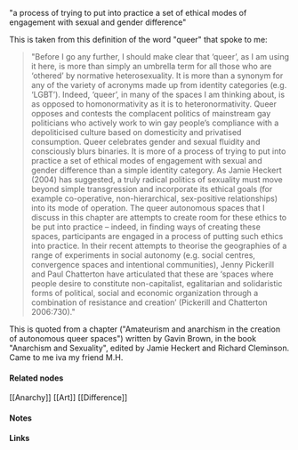 ---
---

"a process of trying to put into practice a set of ethical modes of engagement with sexual and gender difference"

This is taken from this definition of the word "queer" that spoke to me: 

>"Before I go any further, I should make clear that ‘queer’, as I am using it here, is more than simply an umbrella term for all those who are ‘othered’ by normative heterosexuality. It is more than a synonym for any of the variety of acronyms made up from identity categories (e.g. ‘LGBT’). Indeed, ‘queer’, in many of the spaces I am thinking about, is as opposed to homonormativity as it is to heteronormativity. Queer opposes and contests the complacent politics of mainstream gay politicians who actively work to win gay people’s compliance with a depoliticised culture based on domesticity and privatised consumption. Queer celebrates gender and sexual fluidity and consciously blurs binaries. It is more of a process of trying to put into practice a set of ethical modes of engagement with sexual and gender difference than a simple identity category. As Jamie Heckert (2004) has suggested, a truly radical politics of sexuality must move beyond simple transgression and incorporate its ethical goals (for example co-operative, non-hierarchical, sex-positive relationships) into its mode of operation. The queer autonomous spaces that I discuss in this chapter are attempts to create room for these ethics to be put into practice – indeed, in finding ways of creating these spaces, participants are engaged in a process of putting such ethics into practice. In their recent attempts to theorise the geographies of a range of experiments in social autonomy (e.g. social centres, convergence spaces and intentional communities), Jenny Pickerill and Paul Chatterton have articulated that these are ‘spaces where people desire to constitute non-capitalist, egalitarian and solidaristic forms of political, social and economic organization through a combination of resistance and creation’ (Pickerill and Chatterton 2006:730)."

This is quoted from a chapter ("Amateurism and anarchism in the creation of autonomous queer spaces") written by Gavin Brown, in the book "Anarchism and Sexuality", edited by Jamie Heckert and Richard Cleminson. Came to me iva my friend M.H. 

#### Related nodes

[[Anarchy]]
[[Art]]
[[Difference]]


#### Notes




#### Links